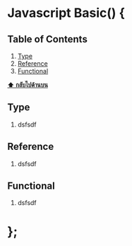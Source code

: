 # Javascript Basic() {

## Table of Contents
  1. [Type](#type)
  1. [Reference](#reference)
  1. [Functional](#functional)

  **[⬆ กลับไปด้านบน](#table-of-contents)**

## Type
  1. dsfsdf

## Reference
  1. dsfsdf

## Functional

  1. dsfsdf
  
# };
